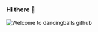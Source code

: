 ### Hi there 👋
<img src="[https://gamerjournalist.com/wp-content/uploads/2021/08/Roblox-Free-Items-1024x576.jpg](https://www.google.com/url?sa=i&url=https%3A%2F%2Fdepositphotos.com%2F115368014%2Fstock-photo-man-running-with-dog-on.html&psig=AOvVaw01G6UniBjSLU3IA1eFAtQI&ust=1693696505298000&source=images&cd=vfe&opi=89978449&ved=0CBAQjRxqFwoTCPiVs77FioEDFQAAAAAdAAAAABAJ)" alt="Welcome to dancingballs github" />
<!--
**dancingball/dancingball** is a ✨ _special_ ✨ repository because its `README.md` (this file) appears on your GitHub profile.

Here are some ideas to get you started:

- 🔭 I’m currently working on ...
- 🌱 I’m currently learning ...
- 👯 I’m looking to collaborate on ...
- 🤔 I’m looking for help with ...
- 💬 Ask me about ...
- 📫 How to reach me: ...
- 😄 Pronouns: ...
- ⚡ Fun fact: ...
-->

